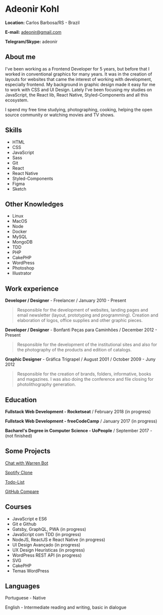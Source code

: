 # Adeonir Kohl

**Location:** Carlos Barbosa/RS - Brazil

**E-mail:** adeonir@gmail.com

**Telegram/Skype:** adeonir

## About me

I've been working as a Frontend Developer for 5 years, but before that I worked in conventional graphics for many years. It was in the creation of layouts for websites that came the interest of working with development, especially frontend. My background in graphic design made it easy for me to work with CSS and UI Design. Lately I've been focusing my studies on JavaScript, the React lib, React Native, Styled-Components and all this ecosystem.

I spend my free time studying, photographing, cooking, helping the open source community or watching movies and TV shows.

## Skills

- HTML
- CSS
- JavaScript
- Sass
- Git
- React
- React Native
- Styled-Components
- Figma
- Sketch

## Other Knowledges

- Linux
- MacOS
- Node
- Docker
- MySQL
- MongoDB
- TDD
- PHP
- CakePHP
- WordPress
- Photoshop
- Illustrator

## Work experience

**Developer / Designer** - Freelancer / January 2010 - Present

> Responsible for the development of websites, landing pages and email newsletter (layout, prototyping and programming). Creation and elaboration of logos, office supplies and other graphic pieces.

**Developer / Designer** - Bonfanti Peças para Caminhões / December 2012 - Present

> Responsible for the development of the institutional sites and also for the photography of the products and edition of catalogs.

**Graphic Designer** - Gráfica Trigrapel / August 2001 / October 2009 - Juny 2012

> Responsible for the creation of brands, folders, informative, books and magazines. I was also doing the conference and file closing for photolithography generation.

## Education

**Fullstack Web Development - Rocketseat** / February 2018 (in progress)

**Fullstack Web Development - freeCodeCamp** / January 2017 (in progress)

**Bacharel's Degree in Computer Science - UoPeople** / September 2017 - (not finished)

## Some Projects

[Chat with Warren Bot](https://github.com/adeonir/challenge-warren-bot)

[Spotify Clone](https://github.com/adeonir/react-spotify-clone)

[Todo-List](https://github.com/adeonir/react-my-todo)

[GitHub Compare](https://github.com/adeonir/react-github-compare)

## Courses

- JavaScript e ES6
- Git e Github
- Gatsby, GraphQL, PWA (in progress)
- JavaScript com TDD (in progress)
- NodeJS, ReactJS e React Native (in progress)
- UI Design Avançado (in progress)
- UX Design Heurísticas (in progress)
- WordPress REST API (in progress)
- SVG
- CakePHP
- Temas WordPress

## Languages

Portuguese - Native

English - Intermediate reading and writing, basic in dialogue
